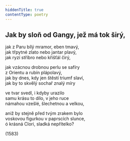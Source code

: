 ```yaml
---
hiddenTitle: true
contentType: poetry
---
```


<section>

## Jak by sloň od Gangy, jež má tok širý,

jak z Paru bílý mramor, eben tmavý,  
jak třpytné zlato nebo jantar plavý,  
jak ryzí stříbro nebo křišťál čirý,

jak vzácnou drobnou perlu se safíry  
z Orientu a rubín plápolavý,  
jak by dnes, kdy jen štěstí triumf slaví,  
jak by to skvělý sochař znalý míry

ve tvar svedl, i kdyby urazilo  
samu krásu to dílo, v jeho ruce  
námahou vzešlé, šlechetnou a velkou,

aniž by stejně před tvým zrakem bylo  
voskovou figurkou v paprscích slunce,  
ó krásná Clori, sladká nepřítelko?

(1583)

</section>
